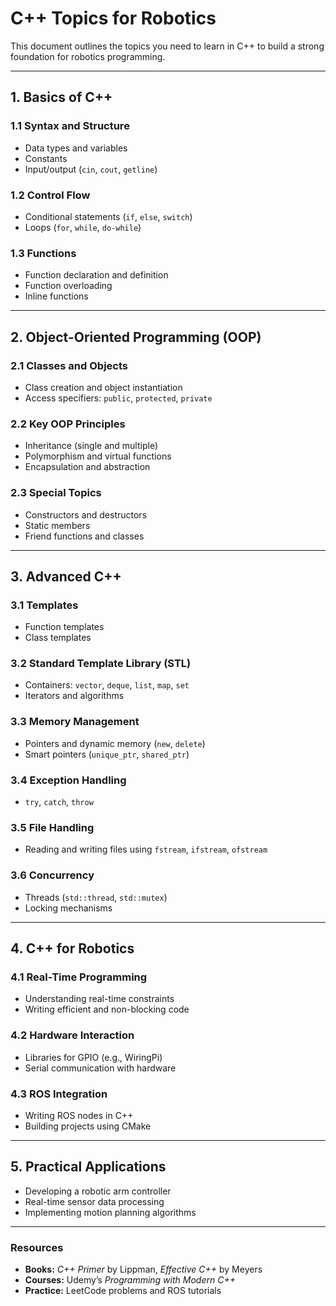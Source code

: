 # C++ Topics for Robotics

This document outlines the topics you need to learn in C++ to build a strong foundation for robotics programming.

---

## 1. Basics of C++

### 1.1 Syntax and Structure

- Data types and variables
- Constants
- Input/output (`cin`, `cout`, `getline`)

### 1.2 Control Flow

- Conditional statements (`if`, `else`, `switch`)
- Loops (`for`, `while`, `do-while`)

### 1.3 Functions

- Function declaration and definition
- Function overloading
- Inline functions

---

## 2. Object-Oriented Programming (OOP)

### 2.1 Classes and Objects

- Class creation and object instantiation
- Access specifiers: `public`, `protected`, `private`

### 2.2 Key OOP Principles

- Inheritance (single and multiple)
- Polymorphism and virtual functions
- Encapsulation and abstraction

### 2.3 Special Topics

- Constructors and destructors
- Static members
- Friend functions and classes

---

## 3. Advanced C++

### 3.1 Templates

- Function templates
- Class templates

### 3.2 Standard Template Library (STL)

- Containers: `vector`, `deque`, `list`, `map`, `set`
- Iterators and algorithms

### 3.3 Memory Management

- Pointers and dynamic memory (`new`, `delete`)
- Smart pointers (`unique_ptr`, `shared_ptr`)

### 3.4 Exception Handling

- `try`, `catch`, `throw`

### 3.5 File Handling

- Reading and writing files using `fstream`, `ifstream`, `ofstream`

### 3.6 Concurrency

- Threads (`std::thread`, `std::mutex`)
- Locking mechanisms

---

## 4. C++ for Robotics

### 4.1 Real-Time Programming

- Understanding real-time constraints
- Writing efficient and non-blocking code

### 4.2 Hardware Interaction

- Libraries for GPIO (e.g., WiringPi)
- Serial communication with hardware

### 4.3 ROS Integration

- Writing ROS nodes in C++
- Building projects using CMake

---

## 5. Practical Applications

- Developing a robotic arm controller
- Real-time sensor data processing
- Implementing motion planning algorithms

---

### Resources

- **Books:** _C++ Primer_ by Lippman, _Effective C++_ by Meyers
- **Courses:** Udemy’s _Programming with Modern C++_
- **Practice:** LeetCode problems and ROS tutorials

